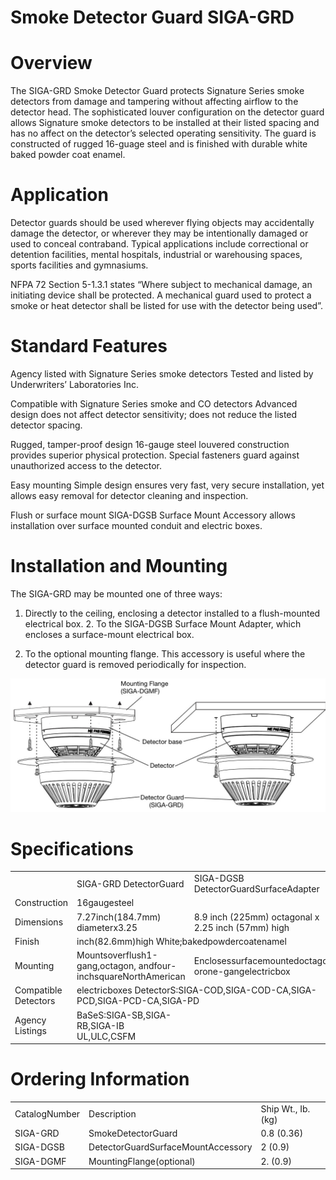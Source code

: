 # Smoke Detector Guard SIGA-GRD  

# Overview  

The SIGA-GRD Smoke Detector Guard protects Signature Series smoke detectors from damage and tampering without affecting airflow to the detector head. The sophisticated louver configuration on the detector guard allows Signature smoke detectors to be installed at their listed spacing and has no affect on the detector’s selected operating sensitivity. The guard is constructed of rugged 16-guage steel and is finished with durable white baked powder coat enamel.  

# Application  

Detector guards should be used wherever flying objects may accidentally damage the detector, or wherever they may be intentionally damaged or used to conceal contraband. Typical applications include correctional or detention facilities, mental hospitals, industrial or warehousing spaces, sports facilities and gymnasiums.  

NFPA 72 Section 5-1.3.1 states “Where subject to mechanical damage, an initiating device shall be protected. A mechanical guard used to protect a smoke or heat detector shall be listed for use with the detector being used”.  

# Standard Features  

Agency listed with Signature Series smoke detectors Tested and listed by Underwriters’ Laboratories Inc.  

Compatible with Signature Series smoke and CO detectors Advanced design does not affect detector sensitivity; does not reduce the listed detector spacing.  

Rugged, tamper-proof design 16-gauge steel louvered construction provides superior physical protection. Special fasteners guard against unauthorized access to the detector.  

Easy mounting Simple design ensures very fast, very secure installation, yet allows easy removal for detector cleaning and inspection.  

Flush or surface mount SIGA-DGSB Surface Mount Accessory allows installation over surface mounted conduit and electric boxes.  

# Installation and Mounting  

The SIGA-GRD may be mounted one of three ways:  

1.	Directly to the ceiling, enclosing a detector installed to a flush-mounted electrical box. 2.	To the SIGA-DGSB Surface Mount Adapter, which encloses a surface-mount electrical box.  

3.	To the optional mounting flange. This accessory is useful where the detector guard is removed periodically for inspection.  

![](images/c7403f9c15fe16ce4bb812329862ca36b318b3c1744b1cd24e175d860686b99b.jpg)  

# Specifications  

<html><body><table><tr><td></td><td>SIGA-GRD DetectorGuard</td><td>SIGA-DGSB DetectorGuardSurfaceAdapter</td></tr><tr><td>Construction</td><td colspan="2">16gaugesteel</td></tr><tr><td>Dimensions</td><td>7.27inch(184.7mm) diameterx3.25</td><td>8.9 inch (225mm) octagonal x 2.25 inch (57mm) high</td></tr><tr><td>Finish</td><td colspan="2">inch(82.6mm)high White;bakedpowdercoatenamel</td></tr><tr><td>Mounting</td><td>Mountsoverflush1-gang,octagon, andfour-inchsquareNorthAmerican</td><td>Enclosessurfacemountedoctagon orone-gangelectricbox</td></tr><tr><td>Compatible Detectors</td><td colspan="2">electricboxes DetectorS:SIGA-COD,SIGA-COD-CA,SIGA-PCD,SIGA-PCD-CA,SIGA-PD</td></tr><tr><td>Agency Listings</td><td>BaSeS:SIGA-SB,SIGA-RB,SIGA-IB UL,ULC,CSFM</td><td></td></tr></table></body></html>  

# Ordering Information  

<html><body><table><tr><td>CatalogNumber</td><td>Description</td><td>Ship Wt., Ib. (kg)</td></tr><tr><td>SIGA-GRD</td><td>SmokeDetectorGuard</td><td>0.8 (0.36)</td></tr><tr><td>SIGA-DGSB</td><td>DetectorGuardSurfaceMountAccessory</td><td>2 (0.9)</td></tr><tr><td>SIGA-DGMF</td><td>MountingFlange(optional)</td><td>2. (0.9)</td></tr></table></body></html>  